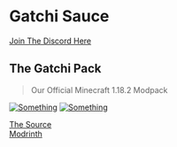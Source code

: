 # Gatchi Sauce

[Join The Discord Here](https://discord.gatchi.gg)

## The Gatchi Pack
> Our Official Minecraft 1.18.2 Modpack

[![Something](https://modrinth-utils.vercel.app/api/badge/versions?style=plastic&logo=true&id=the-gatchi-pack)](https://modrinth.com/modpack/the-gatchi-pack)
[![Something](https://modrinth-utils.vercel.app/api/badge/downloads?style=plastic&logo=true&id=the-gatchi-pack)](https://modrinth.com/modpack/the-gatchi-pack)

[The Source](https://github.com/DiscordGatchi/the-gatchi-pack) <br/>
[Modrinth](https://modrinth.com/modpack/the-gatchi-pack)
